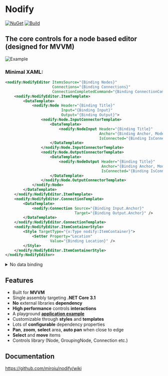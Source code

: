 
# Nodify
[![NuGet](https://img.shields.io/nuget/dt/Nodify?label=nuget&style=for-the-badge&logo=nuget)](https://www.nuget.org/packages/Nodify)
[![Build](https://img.shields.io/github/workflow/status/miroiu/nodify/Build?style=for-the-badge&logo=.net)](https://github.com/miroiu/nodify/actions)

## The core controls for a node based editor (designed for MVVM)
![Example](https://i.imgur.com/xSPN1s2.png)

### Minimal XAML:
```xml
<nodify:NodifyEditor ItemsSource="{Binding Nodes}"
                     Connections="{Binding Connections}"
                     ConnectionCompletedCommand="{Binding ConnectionCompletedCommand}">
    <nodify:NodifyEditor.ItemTemplate>
        <DataTemplate>
            <nodify:Node Header="{Binding Title}"
                         Input="{Binding Input}"
                         Output="{Binding Output}">
                <nodify:Node.InputConnectorTemplate>
                    <DataTemplate>
                        <nodify:NodeInput Header="{Binding Title}"
                                          Anchor="{Binding Anchor, Mode=OneWayToSource}"
                                          IsConnected="{Binding IsConnected}" />
                    </DataTemplate>
                </nodify:Node.InputConnectorTemplate>
                <nodify:Node.OutputConnectorTemplate>
                    <DataTemplate>
                        <nodify:NodeOutput Header="{Binding Title}"
                                           Anchor="{Binding Anchor, Mode=OneWayToSource}"
                                           IsConnected="{Binding IsConnected}" />
                    </DataTemplate>
                </nodify:Node.OutputConnectorTemplate>
            </nodify:Node>
        </DataTemplate>
    </nodify:NodifyEditor.ItemTemplate>
    <nodify:NodifyEditor.ConnectionTemplate>
        <DataTemplate>
            <nodify:Connection Source="{Binding Input.Anchor}"
                               Target="{Binding Output.Anchor}" />
        </DataTemplate>
    </nodify:NodifyEditor.ConnectionTemplate>
    <nodify:NodifyEditor.ItemContainerStyle>
        <Style TargetType="{x:Type nodify:ItemContainer}">
            <Setter Property="Location"
                    Value="{Binding Location}" />
        </Style>
    </nodify:NodifyEditor.ItemContainerStyle>
</nodify:NodifyEditor>
```

<details>
  <summary>No data binding</summary>
  
***Note: Not much you can do with this at the moment***
```xml
<nodify:NodifyEditor>
    <nodify:Node Header="My node"
                 nodify:ItemContainer.LocationOverride="100 100" />
    <nodify:Node Header="My other node"
                 nodify:ItemContainer.LocationOverride="200 100" />
    <nodify:GroupingNode Header="Grouping node"
                         Width="300"
                         Height="150"
                         nodify:ItemContainer.LocationOverride="50 50" />
    <nodify:KnotNode nodify:ItemContainer.LocationOverride="400 100" />
</nodify:NodifyEditor>
```
</details>

## Features
 
 - Built for **MVVM**
 - Single assembly targeting **.NET Core 3.1**
 - **No** external libraries **dependency**
 - **High performance** controls **interactions**
 - A playground [**application example**](https://github.com/miroiu/nodify/tree/master/Examples/Nodify.Playground)
 - Customizable through **styles** and **templates**
 - Lots of **configurable** dependency properties
 - **Pan**, **zoom**, **select** area, **auto pan** when close to edge
 - **Select** and **move** items
 - Controls library (Node, GroupingNode, Connection etc.)
 
## Documentation
https://github.com/miroiu/nodify/wiki
